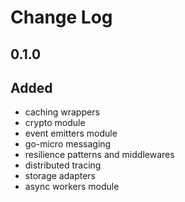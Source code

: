 # Change Log

## 0.1.0
## Added
- caching wrappers
- crypto module
- event emitters module
- go-micro messaging
- resilience patterns and middlewares
- distributed tracing
- storage adapters
- async workers module